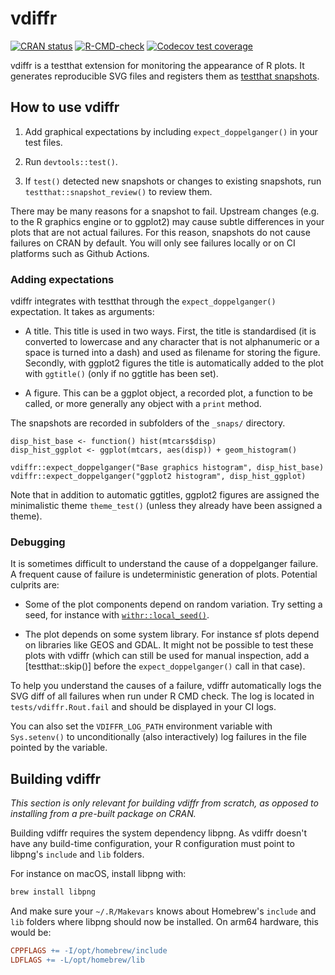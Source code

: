 # vdiffr

<!-- badges: start -->
[![CRAN status](https://www.r-pkg.org/badges/version/vdiffr)](https://cran.r-project.org/package=vdiffr)
[![R-CMD-check](https://github.com/r-lib/vdiffr/actions/workflows/R-CMD-check.yaml/badge.svg)](https://github.com/r-lib/vdiffr/actions/workflows/R-CMD-check.yaml)
[![Codecov test coverage](https://codecov.io/gh/r-lib/vdiffr/graph/badge.svg)](https://app.codecov.io/gh/r-lib/vdiffr)
<!-- badges: end -->

vdiffr is a testthat extension for monitoring the appearance of R plots. It generates reproducible SVG files and registers them as [testthat snapshots](https://testthat.r-lib.org/articles/snapshotting.html).


## How to use vdiffr

1) Add graphical expectations by including `expect_doppelganger()` in your test files.

1) Run `devtools::test()`.

1) If `test()` detected new snapshots or changes to existing snapshots, run `testthat::snapshot_review()` to review them.

There may be many reasons for a snapshot to fail. Upstream changes (e.g. to the R graphics engine or to ggplot2) may cause subtle differences in your plots that are not actual failures. For this reason, snapshots do not cause failures on CRAN by default. You will only see failures locally or on CI platforms such as Github Actions.


### Adding expectations

vdiffr integrates with testthat through the `expect_doppelganger()` expectation. It takes as arguments:

- A title. This title is used in two ways. First, the title is standardised (it is converted to lowercase and any character that is not alphanumeric or a space is turned into a dash) and used as filename for storing the figure. Secondly, with ggplot2 figures the title is automatically added to the plot with `ggtitle()` (only if no ggtitle has been set).

- A figure. This can be a ggplot object, a recorded plot, a function to be called, or more generally any object with a `print` method.

The snapshots are recorded in subfolders of the `_snaps/` directory.

```{r}
disp_hist_base <- function() hist(mtcars$disp)
disp_hist_ggplot <- ggplot(mtcars, aes(disp)) + geom_histogram()

vdiffr::expect_doppelganger("Base graphics histogram", disp_hist_base)
vdiffr::expect_doppelganger("ggplot2 histogram", disp_hist_ggplot)
```

Note that in addition to automatic ggtitles, ggplot2 figures are
assigned the minimalistic theme `theme_test()` (unless they already
have been assigned a theme).


### Debugging

It is sometimes difficult to understand the cause of a doppelganger failure. A frequent cause of failure is undeterministic generation of plots. Potential culprits are:

* Some of the plot components depend on random variation. Try setting a seed, for instance with [`withr::local_seed()`](https://withr.r-lib.org/reference/with_seed.html).

* The plot depends on some system library. For instance sf plots depend on libraries like GEOS and GDAL. It might not be possible to test these plots with vdiffr (which can still be used for manual inspection, add a [testthat::skip()] before the `expect_doppelganger()` call in that case).

To help you understand the causes of a failure, vdiffr automatically logs the SVG diff of all failures when run under R CMD check. The log is located in `tests/vdiffr.Rout.fail` and should be displayed in your CI logs.

You can also set the `VDIFFR_LOG_PATH` environment variable with `Sys.setenv()` to unconditionally (also interactively) log failures in the file pointed by the variable.


## Building vdiffr

_This section is only relevant for building vdiffr from scratch, as opposed to installing from a pre-built package on CRAN._

Building vdiffr requires the system dependency libpng. As vdiffr doesn't have any build-time configuration, your R configuration must point to libpng's `include` and `lib` folders.

For instance on macOS, install libpng with:

```sh
brew install libpng
```

And make sure your `~/.R/Makevars` knows about Homebrew's `include` and `lib` folders where libpng should now be installed. On arm64 hardware, this would be:

```mk
CPPFLAGS += -I/opt/homebrew/include
LDFLAGS += -L/opt/homebrew/lib
```
